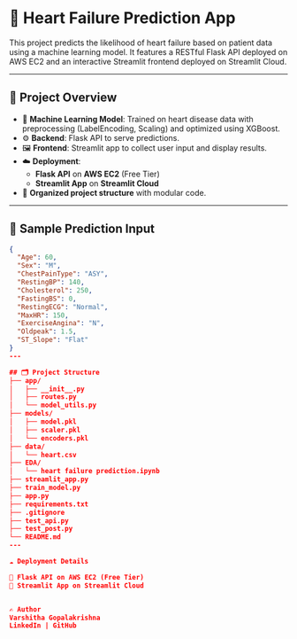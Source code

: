 # 💓 Heart Failure Prediction App

This project predicts the likelihood of heart failure based on patient data using a machine learning model. It features a RESTful Flask API deployed on AWS EC2 and an interactive Streamlit frontend deployed on Streamlit Cloud.

---

## 📌 Project Overview

- 🧠 **Machine Learning Model**: Trained on heart disease data with preprocessing (LabelEncoding, Scaling) and optimized using XGBoost.
- ⚙️ **Backend**: Flask API to serve predictions.
- 🖼️ **Frontend**: Streamlit app to collect user input and display results.
- ☁️ **Deployment**: 
  - **Flask API** on **AWS EC2** (Free Tier)
  - **Streamlit App** on **Streamlit Cloud**
- 📁 **Organized project structure** with modular code.

---

## 🧪 Sample Prediction Input

```json
{
  "Age": 60,
  "Sex": "M",
  "ChestPainType": "ASY",
  "RestingBP": 140,
  "Cholesterol": 250,
  "FastingBS": 0,
  "RestingECG": "Normal",
  "MaxHR": 150,
  "ExerciseAngina": "N",
  "Oldpeak": 1.5,
  "ST_Slope": "Flat"
}
---

## 🗂️ Project Structure
├── app/
│   ├── __init__.py
│   ├── routes.py
│   └── model_utils.py
├── models/
│   ├── model.pkl
│   ├── scaler.pkl
│   └── encoders.pkl
├── data/
│   └── heart.csv
├── EDA/
│   └── heart failure prediction.ipynb
├── streamlit_app.py
├── train_model.py
├── app.py
├── requirements.txt
├── .gitignore
├── test_api.py
├── test_post.py
└── README.md
---

☁️ Deployment Details

🔹 Flask API on AWS EC2 (Free Tier)
🔹 Streamlit App on Streamlit Cloud


✍️ Author
Varshitha Gopalakrishna
LinkedIn | GitHub